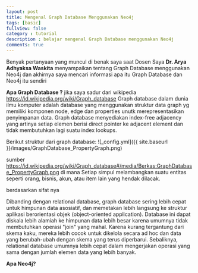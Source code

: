 ```yaml
---
layout: post
title: Mengenal Graph Database Menggunakan Neo4j
tags: [basic]
fullview: false
category : tutorial
description : belajar mengenal Graph Database menggunakan Neo4j
comments: true
---
```

Benyak pertanyaan yang muncul di benak saya saat Dosen Saya **Dr. Arya Adhyaksa Waskita** menyampaikan tentang Graph Database menggunakan Neo4j
dan akhirnya saya mencari informasi apa itu Graph Database dan Neo4j itu sendiri

**Apa Graph Database ?**
jika saya sadur dari wikipedia
https://id.wikipedia.org/wiki/Graph_database
Graph database dalam dunia ilmu komputer adalah database yang menggunakan struktur data graph yg memiliki komponen node, edge dan properties unutk merepresentasikan penyimpanan data. Graph database menyediakan index-free adjacency yang artinya setiap elemen berisi direct pointer ke adjacent element dan tidak membutuhkan lagi suatu index lookups.

Berikut struktur dari graph database: 
![_config.yml]({{ site.baseurl }}/images/GraphDatabase_PropertyGraph.png)

sumber https://id.wikipedia.org/wiki/Graph_database#/media/Berkas:GraphDatabase_PropertyGraph.png
di mana Setiap simpul melambangkan suatu entitas seperti orang, bisnis, akun, atau item lain yang hendak dilacak. 

berdasarkan sifat nya 

Dibanding dengan relational database, graph database sering lebih cepat untuk himpunan data asosiatif, dan memetakan lebih langsung ke struktur aplikasi berorientasi objek (object-oriented application). Database ini dapat diskala lebih alamiah ke himpunan data lebih besar karena umumnya tidak membutuhkan operasi "join" yang mahal. Karena kurang tergantung dari skema kaku, mereka lebih cocok untuk dikelola secara ad hoc dan data yang berubah-ubah dengan skema yang terus diperbarui. Sebaliknya, relational database umumnya lebih cepat dalam mengerjakan operasi yang sama dengan jumlah elemen data yang lebih banyak.


**Apa Neo4j?**


